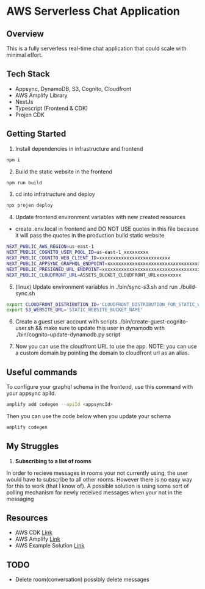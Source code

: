 # AWS Serverless Chat Application

## Overview

This is a fully serverless real-time chat application that could scale with minimal effort.

## Tech Stack

- Appsync, DynamoDB, S3, Cognito, Cloudfront
- AWS Amplify Library
- NextJs
- Typescript (Frontend & CDK)
- Projen CDK

## Getting Started

1. Install dependencies in infrastructure and frontend

```bash
npm i
```

2. Build the static website in the frontend

```bash
npm run build
```

3. cd into infratructure and deploy

```bash
npx projen deploy
```

4. Update frontend environment variables with new created resources

- create .env.local in frontend and DO NOT USE quotes in this file because it will pass the quotes in the production build static website

```bash
NEXT_PUBLIC_AWS_REGION=us-east-1
NEXT_PUBLIC_COGNITO_USER_POOL_ID=us-east-1_xxxxxxxxx
NEXT_PUBLIC_COGNITO_WEB_CLIENT_ID=xxxxxxxxxxxxxxxxxxxxxxxxxx
NEXT_PUBLIC_APPSYNC_GRAPHQL_ENDPOINT=xxxxxxxxxxxxxxxxxxxxxxxxxxxxxxxxxxxxxxxxxxxxxxxxxxxxxxxxxxxxxxxxxxxxxxxxxxxxxx
NEXT_PUBLIC_PRESIGNED_URL_ENDPOINT=xxxxxxxxxxxxxxxxxxxxxxxxxxxxxxxxxxxxxxxxxxxxxxxxxxxxxxxxxxx
NEXT_PUBLIC_CLOUDFRONT_URL=ASSETS_BUCKET_CLOUDFRONT_URLxxxxxxxxx
```

5. (linux) Update environment variables in ./bin/sync-s3.sh and run ./build-sync.sh

```bash
export CLOUDFRONT_DISTRIBUTION_ID='CLOUDFRONT_DISTRIBUTION_FOR_STATIC_WEBSITE'
export S3_WEBSITE_URL='STATIC_WEBSITE_BUCKET_NAME'
```

6. Create a guest user account with scripts ./bin/create-guest-cognito-user.sh && make sure to update this user in dynamodb with ./bin/cognito-update-dynamodb.py script

7. Now you can use the cloudfront URL to use the app. NOTE: you can use a custom domain by pointing the domain to cloudfront url as an alias.

## Useful commands

To configure your graphql schema in the frontend, use this command with your appsync apiId.

```bash
amplify add codegen --apiId <appsyncId>
```

Then you can use the code below when you update your schema

```bash
amplify codegen
```

## My Struggles

1. **Subscribing to a list of rooms**

In order to recieve messages in rooms your not currently using, the user would have to subscribe to all other rooms. However there is no easy way for this to work (that I know of). A possible solution is using some sort of polling mechanism for newly received messages when your not in the messaging

## Resources

- AWS CDK [Link](https://docs.aws.amazon.com/cdk/api/v2/docs/aws-cdk-lib.aws_appsync-readme.html)
- AWS Amplify [Link](https://docs.amplify.aws/lib/graphqlapi/getting-started/q/platform/js/)
- AWS Example Solution [Link](https://github.com/aws-samples/amplify-nextjs-chat-app)

## TODO

- Delete room(conversation) possibly delete messages
